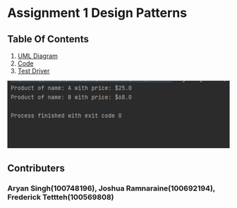 # Assignment 1 Design Patterns
## Table Of Contents
1. [UML Diagram](https://github.com/joshRam0214/SOFE3650-Assignment-1-Design-Patterns-Group-21/tree/main/UML)
1. [Code](https://github.com/joshRam0214/SOFE3650-Assignment-1-Design-Patterns-Group-21/tree/main/productFactory/src)
1. [Test Driver](https://github.com/joshRam0214/SOFE3650-Assignment-1-Design-Patterns-Group-21/tree/main/productFactory/src/test)

![Image of ScreenDump](https://github.com/joshRam0214/SOFE3650-Assignment-1-Design-Patterns-Group-21/blob/main/productFactory/screenShot/screenDump.png)

## Contributers
### Aryan Singh(100748196), Joshua Ramnaraine(100692194), Frederick Tettteh(100569808)

